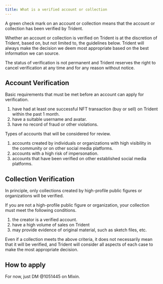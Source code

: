 ```yaml
---
title: What is a verified account or collection
---
```


A green check mark on an account or collection means that the account or collection has been verified by Trident.

Whether an account or collection is verified on Trident is at the discretion of Trident, based on, but not limited to, the guidelines below. Trident will always make the decision we deem most appropriate based on the best information we can source.

The status of verification is not permanent and Trident reserves the right to cancel verification at any time and for any reason without notice.

## Account Verification

Basic requirements that must be met before an account can apply for verification.

1. have had at least one successful NFT transaction (buy or sell) on Trident within the past 1 month.
2. have a suitable username and avatar.
3. have no record of fraud or other violations.

Types of accounts that will be considered for review.

1. accounts created by individuals or organizations with high visibility in the community or on other social media platforms.
2. accounts with a high risk of impersonation.
3. accounts that have been verified on other established social media platforms.

## Collection Verification

In principle, only collections created by high-profile public figures or organizations will be verified.

If you are not a high-profile public figure or organization, your collection must meet the following conditions.

1. the creator is a verified account.
2. have a high volume of sales on Trident
3. may provide evidence of original material, such as sketch files, etc.

Even if a collection meets the above criteria, it does not necessarily mean that it will be verified, and Trident will consider all aspects of each case to make the most appropriate decision.

## How to apply

For now, just DM @1051445 on Mixin.
